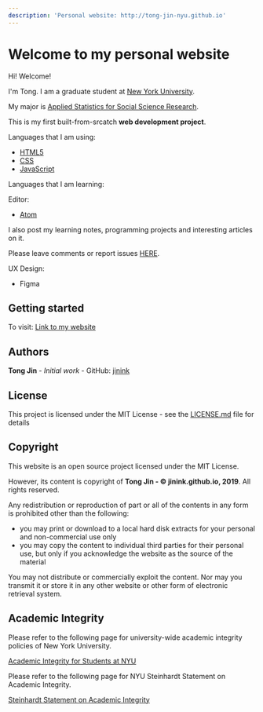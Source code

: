 ```yaml
---
description: 'Personal website: http://tong-jin-nyu.github.io'
---
```


# Welcome to my personal website

Hi! Welcome!

I'm Tong. I am a graduate student at [New York University](https://www.nyu.edu).

My major is [Applied Statistics for Social Science Research](https://steinhardt.nyu.edu/programs/applied-statistics-social-science-research).

This is my first built-from-srcatch **web development project**.

Languages that I am using:

* [HTML5](https://www.w3.org/html/)
* [CSS](https://www.w3.org/Style/CSS/)
* [JavaScript](https://developer.mozilla.org/en-US/docs/Web/JavaScript)

Languages that I am learning: 

Editor:

* [Atom](https://atom.io)

I also post my learning notes, programming projects and interesting articles on it.

Please leave comments or report issues [HERE](https://github.com/jinink/jinink.github.io/issues/new).

UX Design:

* Figma

## Getting started

To visit: [Link to my website](https://tong-jin-nyu.github.io)

## Authors

**Tong Jin** - _Initial work_ - GitHub: [jinink](https://github.com/jinink)

## License

This project is licensed under the MIT License - see the [LICENSE.md](https://github.com/tong-jin-nyu/tong-jin-nyu.github.io/tree/87b402d7c2ad72dff7e83ad0edc8ded8dad61007/LICENSE.md) file for details

## Copyright

This website is an open source project licensed under the MIT License.

However, its content is copyright of **Tong Jin - © jinink.github.io, 2019**. All rights reserved.

Any redistribution or reproduction of part or all of the contents in any form is prohibited other than the following:

* you may print or download to a local hard disk extracts for your personal and non-commercial use only
* you may copy the content to individual third parties for their personal use, but only if you acknowledge the website as the source of the material

You may not distribute or commercially exploit the content. Nor may you transmit it or store it in any other website or other form of electronic retrieval system.

## Academic Integrity

Please refer to the following page for university-wide academic integrity policies of New York University.

[Academic Integrity for Students at NYU](https://www.nyu.edu/about/policies-guidelines-compliance/policies-and-guidelines/academic-integrity-for-students-at-nyu.html)

Please refer to the following page for NYU Steinhardt Statement on Academic Integrity.

[Steinhardt Statement on Academic Integrity](https://steinhardt.nyu.edu/statement-academic-integrity)

